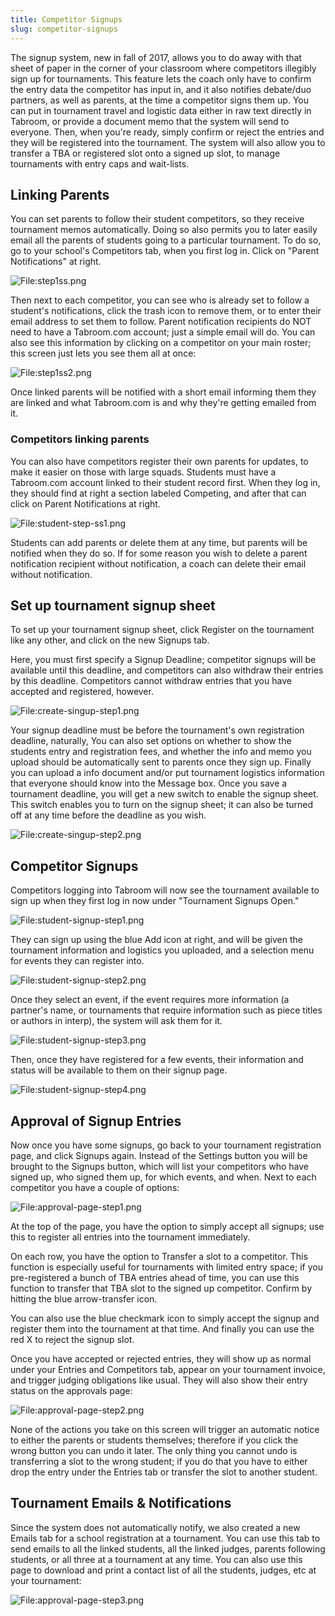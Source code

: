 ```yaml
---
title: Competitor Signups
slug: competitor-signups
---
```


The signup system, new in fall of 2017, allows you to do away with that
sheet of paper in the corner of your classroom where competitors
illegibly sign up for tournaments. This feature lets the coach only have
to confirm the entry data the competitor has input in, and it also
notifies debate/duo partners, as well as parents, at the time a
competitor signs them up. You can put in tournament travel and logistic
data either in raw text directly in Tabroom, or provide a document memo
that the system will send to everyone. Then, when you're ready, simply
confirm or reject the entries and they will be registered into the
tournament. The system will also allow you to transfer a TBA or
registered slot onto a signed up slot, to manage tournaments with entry
caps and wait-lists.

## Linking Parents

You can set parents to follow their student competitors, so they receive
tournament memos automatically. Doing so also permits you to later
easily email all the parents of students going to a particular
tournament. To do so, go to your school's Competitors tab, when you
first log in. Click on "Parent Notifications" at right.

<img src="/screenshots/step1ss.png" title="File:step1ss.png" />

Then next to each competitor, you can see who is already set to follow a
student's notifications, click the trash icon to remove them, or to
enter their email address to set them to follow. Parent notification
recipients do NOT need to have a Tabroom.com account; just a simple
email will do. You can also see this information by clicking on a
competitor on your main roster; this screen just lets you see them all
at once:

<img src="/screenshots/step1ss2.png" title="File:step1ss2.png" />

Once linked parents will be notified with a short email informing them
they are linked and what Tabroom.com is and why they're getting emailed
from it.

### Competitors linking parents

You can also have competitors register their own parents for updates, to
make it easier on those with large squads. Students must have a
Tabroom.com account linked to their student record first. When they log
in, they should find at right a section labeled Competing, and after
that can click on Parent Notifications at right.

<img src="/screenshots/student-step-ss1.png" title="File:student-step-ss1.png" />

Students can add parents or delete them at any time, but parents will be
notified when they do so. If for some reason you wish to delete a parent
notification recipient without notification, a coach can delete their
email without notification.

## Set up tournament signup sheet

To set up your tournament signup sheet, click Register on the tournament
like any other, and click on the new Signups tab.

Here, you must first specify a Signup Deadline; competitor signups will
be available until this deadline, and competitors can also withdraw
their entries by this deadline. Competitors cannot withdraw entries that
you have accepted and registered, however.

<img src="/screenshots/create-singup-step1.png"
title="File:create-singup-step1.png" />

Your signup deadline must be before the tournament's own registration
deadline, naturally, You can also set options on whether to show the
students entry and registration fees, and whether the info and memo you
upload should be automatically sent to parents once they sign up.
Finally you can upload a info document and/or put tournament logistics
information that everyone should know into the Message box. Once you
save a tournament deadline, you will get a new switch to enable the
signup sheet. This switch enables you to turn on the signup sheet; it
can also be turned off at any time before the deadline as you wish.

<img src="/screenshots/create-singup-step2.png"
title="File:create-singup-step2.png" />

## Competitor Signups

Competitors logging into Tabroom will now see the tournament available
to sign up when they first log in now under "Tournament Signups Open."

<img src="/screenshots/student-signup-step1.png"
title="File:student-signup-step1.png" />

They can sign up using the blue Add icon at right, and will be given the
tournament information and logistics you uploaded, and a selection menu
for events they can register into.

<img src="/screenshots/student-signup-step2.png"
title="File:student-signup-step2.png" />

Once they select an event, if the event requires more information (a
partner's name, or tournaments that require information such as piece
titles or authors in interp), the system will ask them for it.

<img src="/screenshots/student-signup-step3.png"
title="File:student-signup-step3.png" />

Then, once they have registered for a few events, their information and
status will be available to them on their signup page.

<img src="/screenshots/student-signup-step4.png"
title="File:student-signup-step4.png" />

## Approval of Signup Entries

Now once you have some signups, go back to your tournament registration
page, and click Signups again. Instead of the Settings button you will
be brought to the Signups button, which will list your competitors who
have signed up, who signed them up, for which events, and when. Next to
each competitor you have a couple of options:

<img src="/screenshots/approval-page-step1.png"
title="File:approval-page-step1.png" />

At the top of the page, you have the option to simply accept all
signups; use this to register all entries into the tournament
immediately.

On each row, you have the option to Transfer a slot to a competitor.
This function is especially useful for tournaments with limited entry
space; if you pre-registered a bunch of TBA entries ahead of time, you
can use this function to transfer that TBA slot to the signed up
competitor. Confirm by hitting the blue arrow-transfer icon.

You can also use the blue checkmark icon to simply accept the signup and
register them into the tournament at that time. And finally you can use
the red X to reject the signup slot.

Once you have accepted or rejected entries, they will show up as normal
under your Entries and Competitors tab, appear on your tournament
invoice, and trigger judging obligations like usual. They will also show
their entry status on the approvals page:

<img src="/screenshots/approval-page-step2.png"
title="File:approval-page-step2.png" />

None of the actions you take on this screen will trigger an automatic
notice to either the parents or students themselves; therefore if you
click the wrong button you can undo it later. The only thing you cannot
undo is transferring a slot to the wrong student; if you do that you
have to either drop the entry under the Entries tab or transfer the slot
to another student.

## Tournament Emails & Notifications

Since the system does not automatically notify, we also created a new
Emails tab for a school registration at a tournament. You can use this
tab to send emails to all the linked students, all the linked judges,
parents following students, or all three at a tournament at any time.
You can also use this page to download and print a contact list of all
the students, judges, etc at your tournament:

<img src="/screenshots/approval-page-step3.png" title="File:approval-page-step3.png" />
